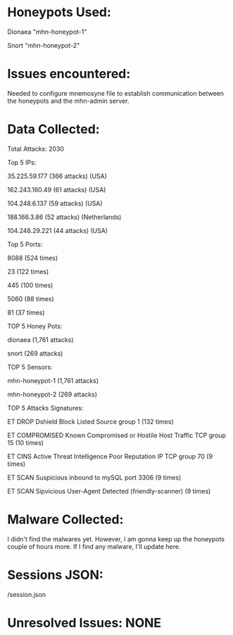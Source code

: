 # Honeypots Used:

Dionaea "mhn-honeypot-1"

Snort "mhn-honeypot-2"

# Issues encountered:
Needed to configure mnemosyne file to establish communication between the honeypots and the mhn-admin server.

# Data Collected:

Total Attacks: 2030

Top 5 IPs:

  35.225.59.177 (366 attacks) (USA)
  
  162.243.160.49 (61 attacks) (USA)
  
  104.248.6.137 (59 attacks)  (USA)
  
  188.166.3.86 (52 attacks)  (Netherlands)
  
  104.248.29.221 (44 attacks)  (USA)



Top 5 Ports:

8088 (524 times)

23 (122 times)

445 (100 times)

5060 (88 times)

81 (37 times)



TOP 5 Honey Pots:

dionaea (1,761 attacks)

snort (269 attacks)



TOP 5 Sensors:

mhn-honeypot-1 (1,761 attacks)

mhn-honeypot-2 (269 attacks)



TOP 5 Attacks Signatures:

ET DROP Dshield Block Listed Source group 1 (132 times)

ET COMPROMISED Known Compromised or Hostile Host Traffic TCP group 15 (10 times)

ET CINS Active Threat Intelligence Poor Reputation IP TCP group 70 (9 times)

ET SCAN Suspicious inbound to mySQL port 3306 (9 times)

ET SCAN Sipvicious User-Agent Detected (friendly-scanner) (9 times)

# Malware Collected: 
I didn't find the malwares yet. However, I am gonna keep up the honeypots couple of hours more. If I find any malware, I'll update here.

# Sessions JSON:

/session.json

# Unresolved Issues: NONE
